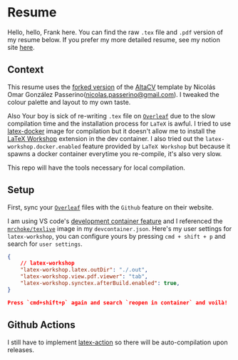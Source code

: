 # Resume
Hello, hello, Frank here. You can find the raw `.tex` file and `.pdf` version of my resume below.
If you prefer my more detailed resume, see my notion site [here](https://frankcholula.notion.site/).

## Context
This resume uses the [forked version](https://github.com/NicolasOmar/AltaCV) of the [AltaCV](https://github.com/liantze/AltaCV) template by Nicolás Omar González Passerino(nicolas.passerino@gmail.com). I tweaked the colour palette and layout to my own taste.

Also Your boy is sick of re-writing `.tex` file on [`Overleaf`](https://overleaf.com) due to the slow compilation time and the installation process for `LaTeX` is awful. 
I tried to use [latex-docker](https://github.com/xu-cheng/latex-docker) image for compilation but it doesn't allow me to install the [LaTeX Workshop](https://marketplace.visualstudio.com/items?itemName=James-Yu.latex-workshop) extension in the dev container. I also tried out the `latex-workshop.docker.enabled` feature provided by `LaTeX Workshop` but because it spawns a docker container everytime you re-compile, it's also very slow.

This repo will have the tools necessary for local compilation.

## Setup
First, sync your [`Overleaf`](https://overleaf.com) files with the `Github` feature on their website.

I am using VS code's [development container feature](https://code.visualstudio.com/docs/devcontainers/containers) and I referenced the [`mrchoke/texlive`](https://hub.docker.com/r/mrchoke/texlive) image in my `devcontainer.json`.
Here's my user settings for `latex-workshop`, you can configure yours by pressing `cmd + shift + p` and search for `user settings`.
```json
{
    // latex-workshop
    "latex-workshop.latex.outDir": "./.out",
    "latex-workshop.view.pdf.viewer": "tab",
    "latex-workshop.synctex.afterBuild.enabled": true,
}

Press `cmd+shift+p` again and search `reopen in container` and voilà!
```

## Github Actions
I still have to implement [latex-action](https://github.com/xu-cheng/latex-action) so there will be auto-compilation upon releases.

